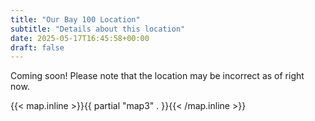 ```yaml
---
title: "Our Bay 100 Location"
subtitle: "Details about this location"
date: 2025-05-17T16:45:58+00:00
draft: false
---
```


Coming soon! Please note that the location may be incorrect as of right now.

{{< map.inline >}}{{ partial "map3" . }}{{< /map.inline >}}

